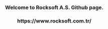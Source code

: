 <h3 align="center">Welcome to Rocksoft A.S. Github page.</h3>
<!-- <img align="center" src="./Rocksoft-Gorseller/rock-logo-small_Çalişma-Yüzeyi-1.png" width="300" 
     height="100"/> -->
<h3 align="center" <img src="./Rocksoft-Gorseller/rock-logo-small_Çalişma-Yüzeyi-1.png" width="300" 
     height="100"/> </h3>

 <h3 align="center">https://www.rocksoft.com.tr/</h3> 
<p align="left">
</p>
